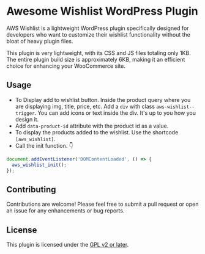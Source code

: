 # Awesome Wishlist WordPress Plugin

AWS Wishlist is a lightweight WordPress plugin specifically designed for developers who want to customize their wishlist functionality without the bloat of heavy plugin files.

This plugin is very lightweight, with its CSS and JS files totaling only 1KB. The entire plugin build size is approximately 6KB, making it an efficient choice for enhancing your WooCommerce site.


## Usage
- To Display add to wishlist button. Inside the product query where you are displaying img, title, price, etc. Add a `div` with class `aws-wishlist--trigger`. You can add icons or text inside the div. It's up to you how you design it.
- Add `data-product-id` attribute with the product id as a value.
- To display the products added to the wishlist. Use the shortcode `[aws_wishlist]`.
- Call the init function. 👇
```js
document.addEventListener('DOMContentLoaded', () => {
  aws_wishlist_init();
});
```

## Contributing
Contributions are welcome! Please feel free to submit a pull request or open an issue for any enhancements or bug reports.

## License
This plugin is licensed under the [GPL v2 or later](https://www.gnu.org/licenses/gpl-2.0.html).
